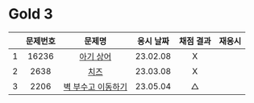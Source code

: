 # Gold 3

|     | 문제번호 |             문제명              | 응시 날짜 | 채점 결과 | 재응시 |
| :-: | :------: | :-----------------------------: | :-------: | :-------: | :----: |
|  1  |  16236   |     [아기 상어](./16236.js)     | 23.02.08  |     X     |
|  2  |   2638   |        [치즈](./2638.js)        | 23.03.08  |     X     |
|  3  |   2206   | [벽 부수고 이동하기](./2206.js) | 23.05.04  |     △     |
